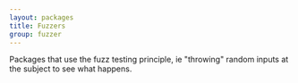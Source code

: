 ```yaml
---
layout: packages
title: Fuzzers
group: fuzzer
---
```


Packages that use the fuzz testing principle, ie "throwing" random inputs at the subject to see what
happens.